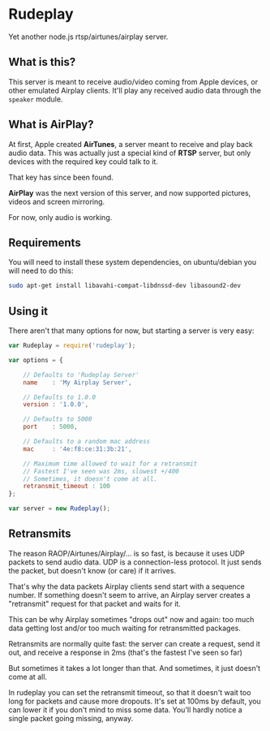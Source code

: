 # Rudeplay

Yet another node.js rtsp/airtunes/airplay server.

## What is this?

This server is meant to receive audio/video coming from Apple devices, or other emulated Airplay clients. It'll play any received audio data through the `speaker` module.

## What is AirPlay?

At first, Apple created **AirTunes**, a server meant to receive and play back audio data.
This was actually just a special kind of **RTSP** server, but only devices with the required key could talk to it.

That key has since been found.

**AirPlay** was the next version of this server, and now supported pictures, videos and screen mirroring.

For now, only audio is working.

## Requirements

You will need to install these system dependencies, on ubuntu/debian you will need to do this:

```bash
sudo apt-get install libavahi-compat-libdnssd-dev libasound2-dev
```

## Using it

There aren't that many options for now,
but starting a server is very easy:

```javascript
var Rudeplay = require('rudeplay');

var options = {

	// Defaults to 'Rudeplay Server'
	name    : 'My Airplay Server',

	// Defaults to 1.0.0
	version : '1.0.0',

	// Defaults to 5000
	port    : 5000,

	// Defaults to a random mac address
	mac     : '4e:f8:ce:31:3b:21',

	// Maximum time allowed to wait for a retransmit
	// Fastest I've seen was 2ms, slowest +/400
	// Sometimes, it doesn't come at all.
	retransmit_timeout : 100
};

var server = new Rudeplay();
```

## Retransmits

The reason RAOP/Airtunes/Airplay/... is so fast, is because it uses UDP packets to send audio data.
UDP is a connection-less protocol. It just sends the packet, but doesn't know (or care) if it arrives.

That's why the data packets Airplay clients send start with a sequence number.
If something doesn't seem to arrive, an Airplay server creates a "retransmit" request for that packet and waits for it.

This can be why Airplay sometimes "drops out" now and again:
too much data getting lost and/or too much waiting for retransmitted packages.

Retransmits are normally quite fast: the server can create a request, send it out,
and receive a response in 2ms (that's the fastest I've seen so far)

But sometimes it takes a lot longer than that. And sometimes, it just doesn't come at all.

In rudeplay you can set the retransmit timeout, so that it doesn't wait too long for packets and cause more dropouts.
It's set at 100ms by default, you can lower it if you don't mind to miss some data.
You'll hardly notice a single packet going missing, anyway.